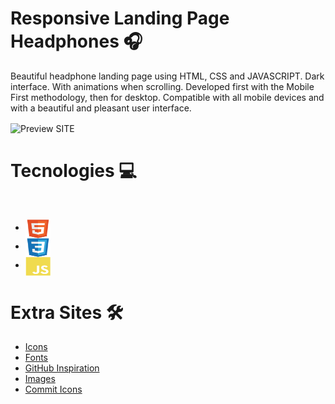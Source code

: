 # Responsive Landing Page Headphones 🎧
Beautiful headphone landing page using HTML, CSS and JAVASCRIPT.
Dark interface.
With animations when scrolling.
Developed first with the Mobile First methodology, then for desktop.
Compatible with all mobile devices and with a beautiful and pleasant user interface.

<img align="center" alt="Preview SITE" src="https://github.com/bedimcode/responsive-landing-page-headphones/blob/main/preview.png">



# Tecnologies 💻
 <div style="display: inline_block"><br>
 <ul>
    <li>   <img align="center" alt="Jade-HTML" height="30" width="40" src="https://raw.githubusercontent.com/devicons/devicon/master/icons/html5/html5-original.svg">
</li>
    <li>  <img align="center" alt="Jade-CSS" height="30" width="40" src="https://raw.githubusercontent.com/devicons/devicon/master/icons/css3/css3-original.svg">
 </li>
    <li>  <img align="center" alt="Jade-Js" height="30" width="40" src="https://raw.githubusercontent.com/devicons/devicon/master/icons/javascript/javascript-plain.svg">
 </li> 
 </ul>
</div>
 
# Extra Sites 🛠
<ul>
  <li>
  <a  href="https://remixicon.com/">Icons </a> 
  </li>
  <li>
  <a  href="https://fonts.google.com/">Fonts </a> 
  </li>
  <li>
   <a  href="https://github.com/bedimcode">GitHub Inspiration </a> 
   </li>
  <li> <a  href="https://www.pngfind.com/">Images </a> 
  </li>
  <li>
  <a  href="https://gist.github.com/parmentf/035de27d6ed1dce0b36a">Commit Icons </a> 
  </li>
</ul>
 
 
 
 
